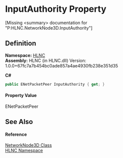 # InputAuthority Property


\[Missing &lt;summary&gt; documentation for "P:HLNC.NetworkNode3D.InputAuthority"\]



## Definition
**Namespace:** <a href="N_HLNC">HLNC</a>  
**Assembly:** HLNC (in HLNC.dll) Version: 1.0.0+67fc7a7b454bc0ade857a4ae4930fb238e351d35

**C#**
``` C#
public ENetPacketPeer InputAuthority { get; }
```



#### Property Value
ENetPacketPeer

## See Also


#### Reference
<a href="T_HLNC_NetworkNode3D">NetworkNode3D Class</a>  
<a href="N_HLNC">HLNC Namespace</a>  
